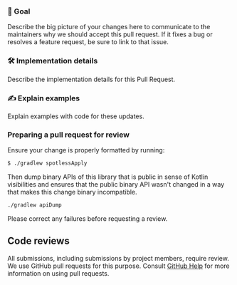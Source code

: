 ### 🎯 Goal
Describe the big picture of your changes here to communicate to the maintainers why we should accept this pull request. If it fixes a bug or resolves a feature request, be sure to link to that issue.

### 🛠 Implementation details
Describe the implementation details for this Pull Request.

### ✍️ Explain examples
Explain examples with code for these updates.

### Preparing a pull request for review
Ensure your change is properly formatted by running:

```bash
$ ./gradlew spotlessApply
```

Then dump binary APIs of this library that is public in sense of Kotlin visibilities and ensures that the public binary API wasn't changed in a way that makes this change binary incompatible.

```bash
./gradlew apiDump
```

Please correct any failures before requesting a review.

## Code reviews
All submissions, including submissions by project members, require review. We use GitHub pull requests for this purpose. Consult [GitHub Help](https://docs.github.com/en/github/collaborating-with-pull-requests/proposing-changes-to-your-work-with-pull-requests/about-pull-requests) for more information on using pull requests.
